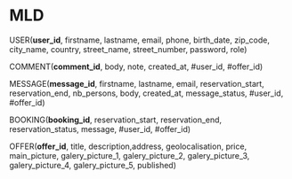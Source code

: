 # MLD

USER(__user_id__, firstname, lastname, email, phone, birth_date, zip_code, city_name, country, street_name, street_number, password, role)

COMMENT(__comment_id__, body, note, created_at, #user_id, #offer_id)

MESSAGE(__message_id__, firstname, lastname, email, reservation_start, reservation_end, nb_persons, body, created_at, message_status, #user_id, #offer_id)

BOOKING(__booking_id__, reservation_start, reservation_end, reservation_status, message, #user_id, #offer_id)

OFFER(__offer_id__, title, description,address, geolocalisation, price, main_picture, galery_picture_1, galery_picture_2, galery_picture_3, galery_picture_4, galery_picture_5, published)
